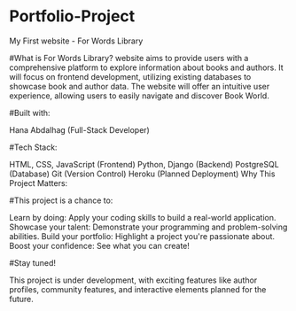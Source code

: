 # Portfolio-Project
My First website - For Words Library

#What is For Words Library?
website aims to provide users with a comprehensive platform to explore information about books and authors. It will focus on frontend development, utilizing existing databases to showcase book and author data.
The website will offer an intuitive user experience, allowing users to easily navigate and discover Book World.

#Built with:

Hana Abdalhag (Full-Stack Developer)

#Tech Stack:

HTML, CSS, JavaScript (Frontend)
Python, Django (Backend)
PostgreSQL (Database)
Git (Version Control)
Heroku (Planned Deployment)
Why This Project Matters:

#This project is a chance to:

Learn by doing: Apply your coding skills to build a real-world application.
Showcase your talent: Demonstrate your programming and problem-solving abilities.
Build your portfolio: Highlight a project you're passionate about.
Boost your confidence: See what you can create!

#Stay tuned!

This project is under development, with exciting features like author profiles, community features, and interactive elements planned for the future.
